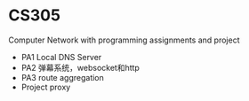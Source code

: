 # CS305
Computer Network with programming assignments and project

- PA1 Local DNS Server
- PA2 弹幕系统，websocket和http
- PA3 route aggregation
- Project proxy
